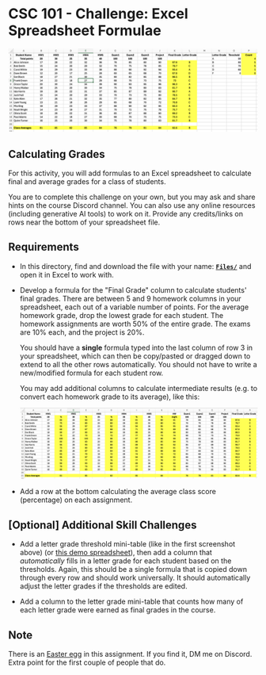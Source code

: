 # CSC 101 - Challenge: Excel Spreadsheet Formulae

![Excel spreadsheet example](option1.png)

## Calculating Grades

For this activity, you will add formulas to an Excel spreadsheet to calculate final and average grades for a class of students. 

You are to complete this challenge on your own, but you may ask and share hints on the course Discord channel. You can also use any online resources (including generative AI tools) to work on it. Provide any credits/links on rows near the bottom of your spreadsheet file.

## Requirements 

- In this directory, find and download the file with your name: **[`Files/`](./files/)** and open it in Excel to work with.
- Develop a formula for the "Final Grade" column to calculate students' final grades. There are between 5 and 9 homework columns in your spreadsheet, each out of a variable number of points. For the average homework grade, drop the lowest grade for each student. The homework assignments are worth 50% of the entire grade. The exams are 10% each, and the project is 20%.

    You should have a **single** formula typed into the last column of row 3 in your spreadsheet, which can then be copy/pasted or dragged down to extend to all the other rows automatically. You should not have to write a new/modified formula for each student row.

    You may add additional columns to calculate intermediate results (e.g. to convert each homework grade to its average), like this:

    ![Excel spreadsheet alternate example](option2.png)

- Add a row at the bottom calculating the average class score (percentage) on each assignment.

## [Optional] Additional Skill Challenges

- Add a letter grade threshold mini-table (like in the first screenshot above) (or [this demo spreadsheet](demo-solution-values-only.xlsx)), then add a column that *automatically* fills in a letter grade for each student based on the thresholds. Again, this should be a single formula that is copied down through every row and should work universally. It should automatically adjust the letter grades if the thresholds are edited. 

- Add a column to the letter grade mini-table that counts how many of each letter grade were earned as final grades in the course.

## Note

There is an [Easter egg](https://en.wikipedia.org/wiki/Easter_egg_(media)) in this assignment. If you find it, DM me on Discord. Extra point for the first couple of people that do.


